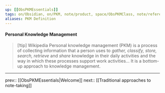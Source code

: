 ```yaml
---
up: [[ObsPKMEssentials]]
tags: on/Obsidian, on/PKM, note/product, space/ObsPKMClass, note/reference
aliases: PKM Definition
---
```

#### Personal Knowledge Management
> [!tip] Wikipedia
> Personal knowledge management (PKM) is a process of collecting information that a person uses to _gather, classify, store, search, retrieve_ and _share_ knowledge in their daily activities and the way in which these processes support work activities... It is a bottom-up approach to knowledge management.

---
prev:: [[ObsPKMEssentials|Welcome]]
next:: [[Traditional approaches to note-taking]]

